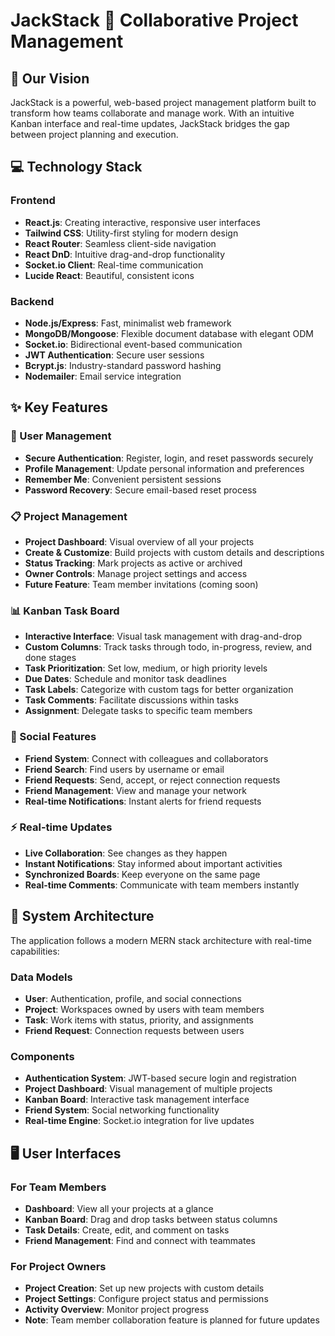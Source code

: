 # JackStack 🧰 Collaborative Project Management

## 🚀 Our Vision
JackStack is a powerful, web-based project management platform built to transform how teams collaborate and manage work. With an intuitive Kanban interface and real-time updates, JackStack bridges the gap between project planning and execution.

## 💻 Technology Stack

### Frontend
- **React.js**: Creating interactive, responsive user interfaces
- **Tailwind CSS**: Utility-first styling for modern design
- **React Router**: Seamless client-side navigation
- **React DnD**: Intuitive drag-and-drop functionality
- **Socket.io Client**: Real-time communication
- **Lucide React**: Beautiful, consistent icons

### Backend
- **Node.js/Express**: Fast, minimalist web framework
- **MongoDB/Mongoose**: Flexible document database with elegant ODM
- **Socket.io**: Bidirectional event-based communication
- **JWT Authentication**: Secure user sessions
- **Bcrypt.js**: Industry-standard password hashing
- **Nodemailer**: Email service integration

## ✨ Key Features

### 👤 User Management
- **Secure Authentication**: Register, login, and reset passwords securely
- **Profile Management**: Update personal information and preferences
- **Remember Me**: Convenient persistent sessions
- **Password Recovery**: Secure email-based reset process

### 📋 Project Management
- **Project Dashboard**: Visual overview of all your projects
- **Create & Customize**: Build projects with custom details and descriptions
- **Status Tracking**: Mark projects as active or archived
- **Owner Controls**: Manage project settings and access
- **Future Feature**: Team member invitations (coming soon)

### 📊 Kanban Task Board
- **Interactive Interface**: Visual task management with drag-and-drop
- **Custom Columns**: Track tasks through todo, in-progress, review, and done stages
- **Task Prioritization**: Set low, medium, or high priority levels
- **Due Dates**: Schedule and monitor task deadlines
- **Task Labels**: Categorize with custom tags for better organization
- **Task Comments**: Facilitate discussions within tasks
- **Assignment**: Delegate tasks to specific team members

### 👥 Social Features
- **Friend System**: Connect with colleagues and collaborators
- **Friend Search**: Find users by username or email
- **Friend Requests**: Send, accept, or reject connection requests
- **Friend Management**: View and manage your network
- **Real-time Notifications**: Instant alerts for friend requests

### ⚡ Real-time Updates
- **Live Collaboration**: See changes as they happen
- **Instant Notifications**: Stay informed about important activities
- **Synchronized Boards**: Keep everyone on the same page
- **Real-time Comments**: Communicate with team members instantly

## 🏢 System Architecture

The application follows a modern MERN stack architecture with real-time capabilities:

### Data Models
- **User**: Authentication, profile, and social connections
- **Project**: Workspaces owned by users with team members
- **Task**: Work items with status, priority, and assignments
- **Friend Request**: Connection requests between users

### Components
- **Authentication System**: JWT-based secure login and registration
- **Project Dashboard**: Visual management of multiple projects
- **Kanban Board**: Interactive task management interface
- **Friend System**: Social networking functionality
- **Real-time Engine**: Socket.io integration for live updates

## 🖥️ User Interfaces

### For Team Members
- **Dashboard**: View all your projects at a glance
- **Kanban Board**: Drag and drop tasks between status columns
- **Task Details**: Create, edit, and comment on tasks
- **Friend Management**: Find and connect with teammates

### For Project Owners
- **Project Creation**: Set up new projects with custom details
- **Project Settings**: Configure project status and permissions
- **Activity Overview**: Monitor project progress
- **Note**: Team member collaboration feature is planned for future updates